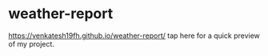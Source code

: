 # weather-report

https://venkatesh19fh.github.io/weather-report/ tap here for a quick preview of my project.
